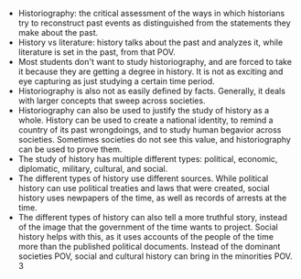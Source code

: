 - Historiography: the critical assessment of the ways in which historians try to reconstruct past events as distinguished from the statements they make about the past.
- History vs literature: history talks about the past and analyzes it, while literature is set in the past, from that POV.
- Most students don't want to study historiography, and are forced to take it because they are getting a degree in history. It is not as exciting and eye capturing as just studying a certain time period.
- Historiography is also not as easily defined by facts. Generally, it deals with larger concepts that sweep across societies.
- Historiography can also be used to justify the study of history as a whole. History can be used to create a national identity, to remind a country of its past wrongdoings, and to study human begavior across societies. Sometimes societies do not see this value, and historiography can be used to prove them.
- The study of history has multiple different types: political, economic, diplomatic, military, cultural, and social.
- The different types of history use different sources. While political history can use political treaties and laws that were created, social history uses newpapers of the time, as well as records of arrests at the time.
- The different types of history can also tell a more truthful story, instead of the image that the government of the time wants to project. Social history helps with this, as it uses accounts of the people of the time more than the published political documents. Instead of the dominant societies POV, social and cultural history can bring in the minorities POV.
3
